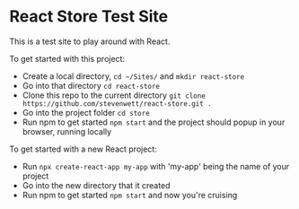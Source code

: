 # React Store Test Site

This is a test site to play around with React.

To get started with this project:
* Create a local directory, `cd ~/Sites/` and `mkdir react-store`
* Go into that directory `cd react-store`
* Clone this repo to the current directory `git clone https://github.com/stevenwett/react-store.git .`
* Go into the project folder `cd store`
* Run npm to get started `npm start` and the project should popup in your browser, running locally


To get started with a new React project:

* Run `npx create-react-app my-app` with 'my-app' being the name of your project
* Go into the new directory that it created
* Run npm to get started `npm start` and now you're cruising

